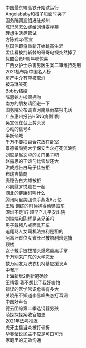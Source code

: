 中国最东端高铁开始试运行  
Angelababy和橙子见面时哭了  
国务院调查组进驻郑州  
陈玘念怎么嫁给刘诗雯弹幕  
理想生活尽管试  
方陈式cp官宣  
张国伟即将重新开始跳高生涯  
孟佳看披荆斩棘的哥哥电视突然掉了  
优酷会员9周年嘭惊喜  
广西女护士杀害男医生案二审维持死刑  
2021福布斯中国名人榜  
房产中介有望被取消  
被马琳笑死  
Bobby结婚  
陈思铭方彬涵拥吻  
南方的朋友请回避一下  
国务院公布调查河南暴雨举报电话  
广东惠州报告H5N6病例1例  
吴宣仪在台上剪头发  
心动的信号4  
半妖倾城  
千万不要把百合花放在卧室  
景德镇陶瓷大学保安当众打死流浪狗  
刘聪是赵文卓的关门弟子吧  
赵露思的干饭勺比雪梨还大  
洪成成告白马子佳被拒  
布瑞吉情商  
麦穗告白大雄被拒  
邓凯慰罗悦嘉在一起  
湖北的健康码叫什么  
腾讯阿里美团快手蒸发8万亿  
王皓 训练的时候抱得动樊振东  
深圳不足1斤超早产儿平安出院  
刘端端和陈辉是亲兄弟吗  
男子戴猪八戒面具开车  
追尾骂人女司机法拉利是租的  
阿富汗首位女省长已被塔利班逮捕  
顶楼  
女子戴手链拔插头爆燃熏黑手掌  
千万别来广东的大学恋爱  
数万网友为洗衣机柯基应援发声  
中餐厅  
上海新增2例新冠确诊  
王靖雯 我不想比了我好害怕  
错误的医学常识危害有多大  
关晓彤不知道李易峰失恋打耳洞  
中国好声音  
德云团综第二季选钢䨻男孩  
萌探探探案收官加更  
2021年法考推迟  
虎牙主播当众被打骨折  
华春莹说民主不应是可口可乐  
家庭里的无效沟通  
